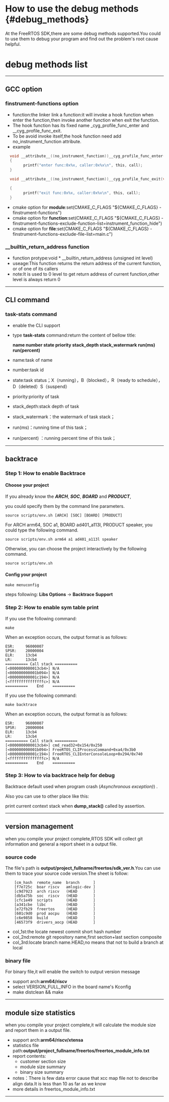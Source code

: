 How to use the debug methods    {#debug_methods}
==========================

At the FreeRTOS SDK,there are some debug methods supported.You could to use them to debug your program and find out the problem's root cause helpful.

# debug methods list
***
## GCC option
### finstrument-functions option
* function:the linker link a function:it will invoke a hook function when enter the function,then invoke another function when exit the function.
* The hook function has its fixed name _cyg_profile_func_enter and __cyg_profile_func_exit.
* To be avoid invoke itself,the hook function need add no_instrument_function attribute.
* example

```c
  void __attribute__((no_instrument_function))__cyg_profile_func_enter(void *this, void *call)
  {
        printf("enter func:0x%x, caller:0x%x\n", this, call);
  }

  void __attribute__((no_instrument_function))__cyg_profile_func_exit(void *this, void *call)

  {
        printf("exit func:0x%x, caller:0x%x\n", this, call);
  }
```
* cmake option for **module**:set(CMAKE_C_FLAGS "${CMAKE_C_FLAGS} -finstrument-functions")
* cmake option for **function**:set(CMAKE_C_FLAGS "${CMAKE_C_FLAGS} -finstrument-functions-exclude-function-list=instrument_function_hide")
* cmake option for **file**:set(CMAKE_C_FLAGS "${CMAKE_C_FLAGS} -finstrument-functions-exclude-file-list=main.c")

### __builtin_return_address function
* function protype:void * __builtin_return_address (unsigned int level)
* useage:This function returns the return address of the current function, or of one of its callers
* note:It is used to 0 level to get return address of current function,other level is always return 0
***
## CLI command
### task-stats command
* enable the CLI support
* type **task-stats** command:return the content of bellow title:

  **name    number    state    priority    stack_depth    stack_watermark run(ms)     run(percent)**

* name:task of name
* number:task id
* state:task status；X（running），B（blocked），R（ready to schedule），D（deleted）S（suspend）
* priority:priority of task
* stack_depth:stack depth of task
* stack_watermark：the watermark of task stack；
* run(ms)：running time of this task；
* run(percent) ：running percent time of this task；
***
## backtrace
### Step 1: How to enable Backtrace ###

#### Choose your project

If you already know the ***ARCH***, ***SOC***, ***BOARD*** and ***PRODUCT***,

you could specify them by the command line parameters.

	source scripts/env.sh [ARCH] [SOC] [BOARD] [PRODUCT]

For ARCH arm64, SOC a1, BOARD ad401_a113l, PRODUCT speaker, you could type the following command.

	source scripts/env.sh arm64 a1 ad401_a113l speaker

Otherwise, you can choose the project interactively by the following command.

	source scripts/env.sh

#### Config your project

	make menuconfig

steps following:  **Libs Options** -> **Backtrace Support**

### Step 2: How to enable sym table print ###

If you use the following command:

	make

When an exception occurs, the output format is as follows:

	ESR:     96000007
	SPSR:    20000004
	ELR:     13cb4
	LR:      13cb4
	========== Call stack ==========
	[<0000000000013cb4>] N/A
	[<000000000001b094>] N/A
	[<000000000001c194>] N/A
	[<fffffffffffffffc>] N/A
	==========    End    ==========

If you use the following command:

	make backtrace

When an exception occurs, the output format is as follows:

	ESR:     96000007
	SPSR:    20000004
	ELR:     13cb4
	LR:      13cb4
	========== Call stack ==========
	[<0000000000013cb4>] cmd_read32+0x154/0x250
	[<000000000001b094>] FreeRTOS_CLIProcessCommand+0xa4/0x3b0
	[<000000000001c194>] FreeRTOS_CLIEnterConsoleLoop+0x294/0x740
	[<fffffffffffffffc>] N/A
	==========    End    ==========

### Step 3: How to via backtrace help for debug ###

Backtrace default used when program crash (*Asynchronous exception)*) .

Also you can use to other place like this:

print current context stack when **dump_stack()** called by assertion.
***
## version management
  when you compile your project complete,RTOS SDK will collect git information and general a report sheet in a output file.
### source code
The file's path is **output/project_fullname/freertos/sdk_ver.h**.You can use them to trace your source code version.The sheet is follow:

        [cm_hash  remote_name  branch      ]
        [f7e725c  boar riscv   amlogic-dev ]
        [c9d7923  arch riscv   (HEAD       ]
        [db5a75b  soc  riscv   (HEAD       ]
        [cfc1e49  scripts      (HEAD       ]
        [a341cbe  libc         (HEAD       ]
        [e72fb29  freertos     (HEAD       ]
        [601c9d0  prod aocpu   (HEAD       ]
        [c6e9858  build        (HEAD       ]
        [46573f9  drivers_aocp (HEAD       ]
* col_1st:the locate newest commit short hash number
* col_2nd:remote git repository name,first section+last section composite
* col_3rd:locate branch name.HEAD,no means that not to build a branch at local

### binary file
  For binary file,it will enable the switch to output version message
  * support arch:**arm64/riscv**
  * select VERSION_FULL_INFO in the board name's Kconfig
  * make distclean && make
***
## module size statistics
  when you compile your project complete,it will calculate the module size and report them in a output file.
* support arch:**arm64/riscv/xtensa**
* statistics file path:**output/project_fullname/freertos/freertos_module_info.txt**
* report contents:
  + customer section size
  + module size summary
  + binary size summary
* notes：There is few data error cause that xcc map file not to describe align data.It is less than 10 as far as we know
* more details in freertos_module_info.txt
***

